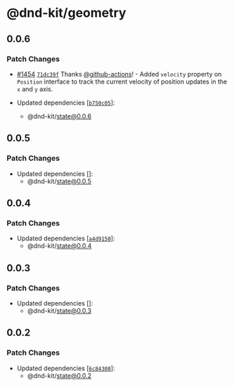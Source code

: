 # @dnd-kit/geometry

## 0.0.6

### Patch Changes

- [#1454](https://github.com/clauderic/dnd-kit/pull/1454) [`71dc39f`](https://github.com/clauderic/dnd-kit/commit/71dc39fb2ec21b9a680238a91be419c71ecabe86) Thanks [@github-actions](https://github.com/apps/github-actions)! - Added `velocity` property on `Position` interface to track the current velocity of position updates in the `x` and `y` axis.

- Updated dependencies [[`b750c05`](https://github.com/clauderic/dnd-kit/commit/b750c05b4b14f5d9817dc07d974d40b74470e904)]:
  - @dnd-kit/state@0.0.6

## 0.0.5

### Patch Changes

- Updated dependencies []:
  - @dnd-kit/state@0.0.5

## 0.0.4

### Patch Changes

- Updated dependencies [[`a4d9150`](https://github.com/clauderic/dnd-kit/commit/a4d91500124698abf58355592913f84d438faa3d)]:
  - @dnd-kit/state@0.0.4

## 0.0.3

### Patch Changes

- Updated dependencies []:
  - @dnd-kit/state@0.0.3

## 0.0.2

### Patch Changes

- Updated dependencies [[`6c84308`](https://github.com/clauderic/dnd-kit/commit/6c84308b45c55ca1324a5c752b0ec117235da9e2)]:
  - @dnd-kit/state@0.0.2
